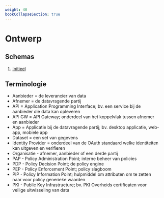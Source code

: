 ```yaml
---
weight: 40
bookCollapseSection: true
---
```


# Ontwerp

## Schemas
1. [Initieel](initial)

## Terminologie
- Aanbieder = de leverancier van data
- Afnemer = de datavragende partij
- API = Application Programming Interface; bv. een service bij de aanbieder die data kan opleveren
- API GW = API Gateway; onderdeel van het koppelvlak tussen afnemer en aanbieder 
- App = Applicatie bij de datavragende partij; bv. desktop applicatie, web-app, mobiele app
- Dataset = een set van gegevens
- Identity Provider = onderdeel van de OAuth standaard welke identiteiten kan uitgeven en verifieren
- Organisatie - afnemer, aanbieder of een derde partij  
- PAP - Policy Administration Point; interne beheer van policies
- PDP - Policy Decision Point; de policy engine
- PEP - Policy Enforcement Point; policy slagboom
- PIP - Policy Information Point; hulpmiddel om attributen om te zetten naar voor policy generieke waarden
- PKI - Public Key Infrastructure; bv. PKI Overheids certificaten voor veilige uitwisseling van data
